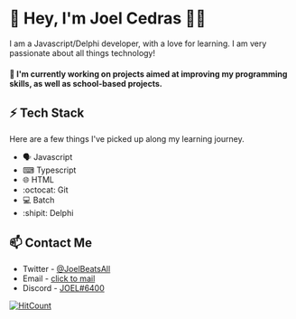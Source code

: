 
# 👋 Hey, I'm Joel Cedras 👨‍💻

I am a Javascript/Delphi developer, with a love for learning. I am very passionate about all things technology!

#### 🔭 I'm currently working on projects aimed at improving my programming skills, as well as school-based projects.


## ⚡ Tech Stack

Here are a few things I've picked up along my learning journey.

* 🗣 Javascript 
* ⌨ Typescript
* 🌐 HTML
* :octocat: Git
* 💻 Batch
* :shipit: Delphi


## 📫 Contact Me
- Twitter - [@JoelBeatsAll](https://twitter.com/JoelBeatsAll)
- Email - [click to mail](mailto:joelcedras@gmail.com)
- Discord - [JOEL#6400](https://discordhub.com/profile/234576713005137920)



[![HitCount](https://img.shields.io/endpoint?url=https%3A%2F%2Fhits.dwyl.com%2FSkillBeatsAll%2FSkillBeatsAll.json&style=flat-square&logo=github&logoColor=springgreen&label=visitors&color=seagreen
)](http://hits.dwyl.com/SkillBeatsAll/SkillBeatsAll)


 
